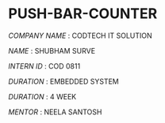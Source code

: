 # PUSH-BAR-COUNTER

*COMPANY NAME* : CODTECH IT SOLUTION 

*NAME*         : SHUBHAM SURVE

*INTERN ID*    : COD 0811

*DURATION*     : EMBEDDED SYSTEM 

*DURATION*     : 4 WEEK

*MENTOR*       : NEELA SANTOSH
